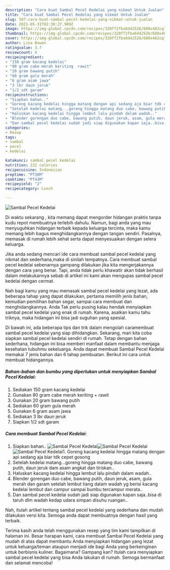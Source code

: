 ```yaml
---
description: "Cara buat Sambal Pecel Kedelai yang nikmat Untuk Jualan"
title: "Cara buat Sambal Pecel Kedelai yang nikmat Untuk Jualan"
slug: 587-cara-buat-sambal-pecel-kedelai-yang-nikmat-untuk-jualan
date: 2021-05-31T02:38:27.909Z
image: https://img-global.cpcdn.com/recipes/320ff2fba6d42526/680x482cq70/sambal-pecel-kedelai-foto-resep-utama.jpg
thumbnail: https://img-global.cpcdn.com/recipes/320ff2fba6d42526/680x482cq70/sambal-pecel-kedelai-foto-resep-utama.jpg
cover: https://img-global.cpcdn.com/recipes/320ff2fba6d42526/680x482cq70/sambal-pecel-kedelai-foto-resep-utama.jpg
author: Lina Bowen
ratingvalue: 3.7
reviewcount: 4
recipeingredient:
- "150 gram kacang kedelai"
- "80 gram cabe merah keriting  rawit"
- "20 gram bawang putih"
- "60 gram gula merah"
- "6 gram asam jawa"
- "3 lbr daun jeruk"
- "1/2 sdt garam"
recipeinstructions:
- "Siapkan bahan.."
- "Goreng kacang kedelai hingga matang dengan api sedang aja biar tdk cepet gosong"
- "Setelah kedelai matang...goreng hingga matang duo cabe, bawang putih, daun jeruk dam asam angkat dan tiriskan.."
- "Haluskan kacang kedelai hingga lembut lalu pindah dalam wadah.."
- "Blender gorengan duo cabe, bawang putih, daun jeruk, asam, gula merah dan garam setelah lembut tiang dalam wadah yg berisi kacang kedelai lembut dan campur sampai bumbu tercampur merata.."
- "Dan sambal pecel kedelai sudah jadi siap digunakan kapan saja..bisa di taruh dlm wadah kedap udara simpan disuhu ruangan.."
categories:
- Resep
tags:
- sambal
- pecel
- kedelai

katakunci: sambal pecel kedelai 
nutrition: 222 calories
recipecuisine: Indonesian
preptime: "PT30M"
cooktime: "PT43M"
recipeyield: "2"
recipecategory: Lunch

---
```



![Sambal Pecel Kedelai](https://img-global.cpcdn.com/recipes/320ff2fba6d42526/680x482cq70/sambal-pecel-kedelai-foto-resep-utama.jpg)

Di waktu  sekarang , kita memang dapat mengorder hidangan praktis tanpa kudu repot membuatnya terlebih dahulu. Namun, bagi anda yang mau menyuguhkan hidangan terbaik kepada keluarga tercinta, maka kamu memang lebih bagus menghidangkannya dengan tangan sendiri. Pasalnya, memasak di rumah lebih sehat serta dapat menyesuaikan dengan selera keluarga.

Jika anda sedang mencari ide cara membuat sambal pecel kedelai yang nikmat dan sederhana,maka di sinilah tempatnya. Cara membuat sambal pecel kedelai  sebenarnya gampang dilakukan jika kita mengerjakannya dengan cara yang benar. Tapi, anda tidak perlu khawatir akan tidak berhasil dalam melakukannya 
sebab di artikel ini kami akan mengupas sambal pecel kedelai dengan cermat.  



Nah bagi kamu yang mau memasak sambal pecel kedelai yang lezat, ada beberapa tahap yang dapat dilakukan, pertama memilih jenis bahan, kemudian pemilihan bahan segar, sampai cara membuat dan menghidangkannya. Anda Tak perlu pusing kalau hendak menyiapkan sambal pecel kedelai yang enak di rumah. Karena, asalkan kamu  tahu triknya, maka hidangan ini bisa jadi suguhan yang spesial.

Di bawah ini, ada beberapa tips dan trik dalam mengolah caramembuat sambal pecel kedelai yang siap dihidangkan. Sekarang, mari kita coba siapkan sambal pecel kedelai sendiri di rumah. Tetap dengan bahan sederhana, hidangan ini bisa memberi manfaat dalam membantu menjaga kesehatan tubuhmu sekeluarga. Anda dapat membuat Sambal Pecel Kedelai memakai 7 jenis bahan dan 6 tahap pembuatan. Berikut ini cara untuk membuat hidangannya.

<!--inarticleads1-->

##### Bahan-bahan dan bumbu yang diperlukan untuk menyiapkan Sambal Pecel Kedelai:

1. Sediakan 150 gram kacang kedelai
1. Gunakan 80 gram cabe merah keriting + rawit
1. Gunakan 20 gram bawang putih
1. Sediakan 60 gram gula merah
1. Gunakan 6 gram asam jawa
1. Sediakan 3 lbr daun jeruk
1. Siapkan 1/2 sdt garam




<!--inarticleads2-->

##### Cara membuat Sambal Pecel Kedelai:

1. Siapkan bahan..
<img src="https://img-global.cpcdn.com/steps/357e4f8121d4b5c4/160x128cq70/sambal-pecel-kedelai-langkah-memasak-1-foto.jpg" alt="Sambal Pecel Kedelai"><img src="https://img-global.cpcdn.com/steps/1ed1528cc016efa6/160x128cq70/sambal-pecel-kedelai-langkah-memasak-1-foto.jpg" alt="Sambal Pecel Kedelai"><img src="https://img-global.cpcdn.com/steps/a1c8223940a9c2a2/160x128cq70/sambal-pecel-kedelai-langkah-memasak-1-foto.jpg" alt="Sambal Pecel Kedelai">1. Goreng kacang kedelai hingga matang dengan api sedang aja biar tdk cepet gosong
1. Setelah kedelai matang...goreng hingga matang duo cabe, bawang putih, daun jeruk dam asam angkat dan tiriskan..
1. Haluskan kacang kedelai hingga lembut lalu pindah dalam wadah..
1. Blender gorengan duo cabe, bawang putih, daun jeruk, asam, gula merah dan garam setelah lembut tiang dalam wadah yg berisi kacang kedelai lembut dan campur sampai bumbu tercampur merata..
1. Dan sambal pecel kedelai sudah jadi siap digunakan kapan saja..bisa di taruh dlm wadah kedap udara simpan disuhu ruangan..




Nah, itulah artikel tentang  sambal pecel kedelai  yang sederhana dan mudah dilakukan versi kita. Semoga anda dapat membuatnya dengan hasil yang terbaik. 

Terima kasih anda telah menggunakan resep yang tim kami tampilkan di halaman ini. Besar harapan kami, cara membuat  Sambal Pecel Kedelai yang mudah di atas dapat membantu Anda menyiapkan hidangan yang lezat untuk keluarga/teman ataupun menjadi ide bagi Anda yang berkeinginan untuk berbisnis kuliner. Bagaimana? Gampang kan? Itulah cara menyiapkan sambal pecel kedelai yang bisa Anda lakukan di rumah. Semoga bermanfaat dan selamat mencoba!

